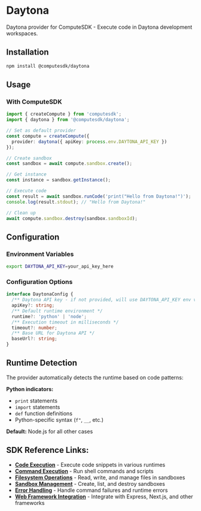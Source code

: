 # Daytona

Daytona provider for ComputeSDK - Execute code in Daytona development workspaces.

## Installation

```bash
npm install @computesdk/daytona
```

## Usage

### With ComputeSDK

```typescript
import { createCompute } from 'computesdk';
import { daytona } from '@computesdk/daytona';

// Set as default provider
const compute = createCompute({ 
  provider: daytona({ apiKey: process.env.DAYTONA_API_KEY }) 
});

// Create sandbox
const sandbox = await compute.sandbox.create();

// Get instance
const instance = sandbox.getInstance();

// Execute code
const result = await sandbox.runCode('print("Hello from Daytona!")');
console.log(result.stdout); // "Hello from Daytona!"

// Clean up
await compute.sandbox.destroy(sandbox.sandboxId);
```

## Configuration

### Environment Variables

```bash
export DAYTONA_API_KEY=your_api_key_here
```

### Configuration Options

```typescript
interface DaytonaConfig {
  /** Daytona API key - if not provided, will use DAYTONA_API_KEY env var */
  apiKey?: string;
  /** Default runtime environment */
  runtime?: 'python' | 'node';
  /** Execution timeout in milliseconds */
  timeout?: number;
  /** Base URL for Daytona API */
  baseUrl?: string;
}
```

## Runtime Detection

The provider automatically detects the runtime based on code patterns:

**Python indicators:**
- `print` statements
- `import` statements  
- `def` function definitions
- Python-specific syntax (`f"`, `__`, etc.)

**Default:** Node.js for all other cases

## SDK Reference Links:

- **[Code Execution](./reference/code-execution)** - Execute code snippets in various runtimes
- **[Command Execution](./reference/code-execution#runcommand-method)** - Run shell commands and scripts
- **[Filesystem Operations](./reference/filesystem)** - Read, write, and manage files in sandboxes
- **[Sandbox Management](./reference/sandbox-management.md)** - Create, list, and destroy sandboxes
- **[Error Handling](./reference/api-integration.md#error-handling)** - Handle command failures and runtime errors
- **[Web Framework Integration](./reference/api-integration#web-framework-integration)** - Integrate with Express, Next.js, and other frameworks
